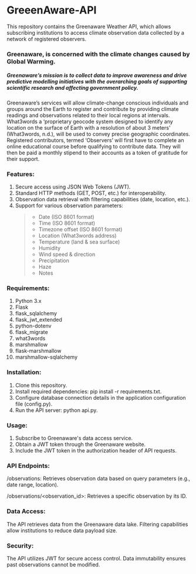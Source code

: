 # GreeenAware-API

This repository contains the Greenaware Weather API, which allows subscribing institutions to access climate observation data collected by a network of registered observers.

### Greenaware, is concerned with the climate changes caused by Global Warming.

##### Greenaware’s mission is to collect data to improve awareness and drive predictive modelling initiatives with the overarching goals of supporting scientific research and affecting government policy.

Greenaware’s services will allow climate-change conscious individuals and groups around the Earth to register and contribute by providing climate readings and observations related to their local regions at intervals.
What3words a ‘proprietary geocode system designed to identify any location on the surface of Earth with a resolution of about 3 meters' (What3words, n.d.), will be used to convey precise geographic coordinates.
Registered contributors, termed ‘Observers’ will first have to complete an online educational course before qualifying to contribute data. They will then be paid a monthly stipend to their accounts as a token of gratitude for their support.

### Features:

1. Secure access using JSON Web Tokens (JWT).
2. Standard HTTP methods (GET, POST, etc.) for interoperability.
3. Observation data retrieval with filtering capabilities (date, location, etc.).
4. Support for various observation parameters:
   > - Date (ISO 8601 format)
   > - Time (ISO 8601 format)
   > - Timezone offset (ISO 8601 format)
   > - Location (What3words address)
   > - Temperature (land & sea surface)
   > - Humidity
   > - Wind speed & direction
   > - Precipitation
   > - Haze
   > - Notes

### Requirements:

1. Python 3.x
2. Flask
3. flask_sqlalchemy
4. flask_jwt_extended
5. python-dotenv
6. flask_migrate
7. what3words
8. marshmallow
9. flask-marshmallow
10. marshmallow-sqlalchemy

### Installation:

1. Clone this repository.
2. Install required dependencies: pip install -r requirements.txt.
3. Configure database connection details in the application configuration file (config.py).
4. Run the API server: python api.py.

### Usage:

1. Subscribe to Greenaware's data access service.
2. Obtain a JWT token through the Greenaware website.
3. Include the JWT token in the authorization header of API requests.

### API Endpoints:

/observations: Retrieves observation data based on query parameters (e.g., date range, location).

/observations/<observation_id>: Retrieves a specific observation by its ID.

### Data Access:

The API retrieves data from the Greenaware data lake. Filtering capabilities allow institutions to reduce data payload size.

### Security:

The API utilizes JWT for secure access control. Data immutability ensures past observations cannot be modified.
